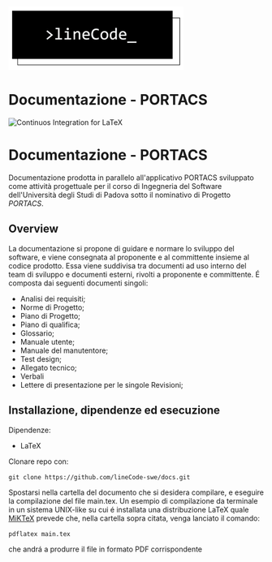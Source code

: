 ![lineCode](commons/res/lclong.png)

# Documentazione - PORTACS

![Continuos Integration for LaTeX](https://github.com/lineCode-swe/docs/workflows/Continuos%20Integration%20for%20LaTeX/badge.svg?branch=master)

# Documentazione - PORTACS
Documentazione prodotta in parallelo all'applicativo PORTACS sviluppato come attività progettuale per il corso di Ingegneria del Software dell'Università degli Studi di Padova sotto il nominativo di Progetto _PORTACS_.

## Overview
La documentazione si propone di guidare e normare lo sviluppo del software, e viene consegnata al proponente e al committente insieme al codice prodotto.
Essa viene suddivisa tra documenti ad uso interno del team di sviluppo e documenti esterni, rivolti a proponente e committente.
É composta dai seguenti documenti singoli:
- Analisi dei requisiti;
- Norme di Progetto;
- Piano di Progetto;
- Piano di qualifica;
- Glossario;
- Manuale utente;
- Manuale del manutentore;
- Test design;
- Allegato tecnico;
- Verbali
- Lettere di presentazione per le singole Revisioni;



## Installazione, dipendenze ed esecuzione
Dipendenze:
 - LaTeX 
 
 Clonare repo con:
 ```shell
 git clone https://github.com/lineCode-swe/docs.git
 ```
 Spostarsi nella cartella del documento che si desidera compilare, e eseguire la compilazione del file main.tex.
 Un esempio di compilazione da terminale in un sistema UNIX-like su cui é installata una distribuzione LaTeX quale [MiKTeX](https://miktex.org/)
 prevede che, nella cartella sopra citata, venga lanciato il comando:
 ```shell
 pdflatex main.tex
 ```
 che andrá a produrre il file in formato PDF corrispondente
